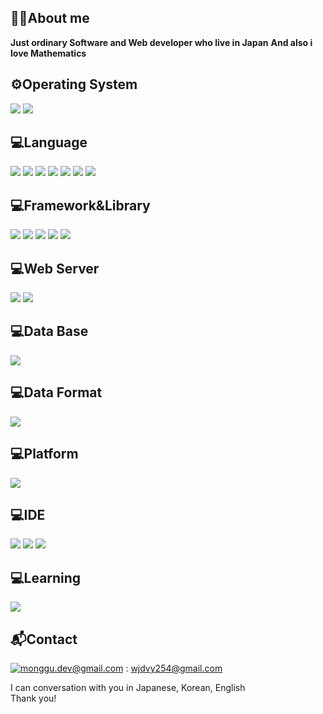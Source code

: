 ## 👨‍💻About me
**Just ordinary Software and Web developer who live in Japan**
**And also i love Mathematics**

## ⚙️Operating System
<div display="flex">
    <img src="https://img.shields.io/badge/windows-0078D4?style=for-the-badge&logo=windows&logoColor=white" />
    <img src="https://img.shields.io/badge/kalilinux-557C94?style=for-the-badge&logo=kalilinux&logoColor=white" />
</div>

## 💻Language
<div display="flex">
    <img src="https://img.shields.io/badge/C-512BD4?style=for-the-badge&logo=c&logoColor=white" />
    <img src="https://img.shields.io/badge/Java-white?style=for-the-badge&logo=java&logoColor=red" />
    <img src="https://img.shields.io/badge/JavaScript-FCC624?style=for-the-badge&logo=javascript&logoColor=black" />
    <img src="https://img.shields.io/badge/lua-2C2D72?style=for-the-badge&logo=lua&logoColor=white" />
    <img src="https://img.shields.io/badge/python-white?style=for-the-badge&logo=python&logoColor=black" />
    <img src="https://img.shields.io/badge/html5-%23E34F26.svg?style=for-the-badge&logo=html5&logoColor=white" />
    <img src="https://img.shields.io/badge/css3-%231572B6.svg?style=for-the-badge&logo=css3&logoColor=white" />
</div>

## 💻Framework&Library
<div display="flex">
    <img src="https://img.shields.io/badge/springboot-6DB33F?style=for-the-badge&logo=springboot&logoColor=white" />
    <img src="https://img.shields.io/badge/spring-6DB33F?style=for-the-badge&logo=spring&logoColor=white" />
    <img src="https://img.shields.io/badge/bootstrap-purple?style=for-the-badge&logo=bootstrap&logoColor=white" />
    <img src="https://img.shields.io/badge/react-2C3840?style=for-the-badge&logo=react&logoColor=64DAFA" />
    <img src="https://img.shields.io/badge/next.js-black?style=for-the-badge&logo=next.js&logoColor=white" />
</div>

## 💻Web Server
<div display="flex">
    <img src="https://img.shields.io/badge/apache-D22128?style=for-the-badge&logo=apache&logoColor=white"">
    <img src="https://img.shields.io/badge/nginx-green?style=for-the-badge&logo=nginx&logoColor=white" />
</div>

## 💻Data Base
<div display="flex">
    <img src="https://img.shields.io/badge/mysql-4479A1?style=for-the-badge&logo=mysql&logoColor=white" />
</div>

## 💻Data Format
<div display="flex">
    <img src="https://img.shields.io/badge/json-black?style=for-the-badge&logo=json&logoColor=white"">
</div>

## 💻Platform
<div display="flex">
    <img src="https://img.shields.io/badge/docker-blue?style=for-the-badge&logo=docker&logoColor=white"">
</div>

## 💻IDE
<div display="flex">
    <img src="https://img.shields.io/badge/Visual%20Studio%20Code-007ACC?style=for-the-badge&logo=visual-studio-code&logoColor=white">
    <img src="https://img.shields.io/badge/Visual%20Studio-8977AD?style=for-the-badge&logo=visual-studio&logoColor=white">
    <img src="https://img.shields.io/badge/eclipse-2C2D72?style=for-the-badge&logo=eclipse&logoColor=white">
</div>

## 💻Learning
<div display="flex">
    <img src="https://img.shields.io/badge/C++-512BD4?style=for-the-badge&logo=cplusplus&logoColor=white" />
</div>

## 📬Contact
[![monggu.dev@gmail.com](https://img.shields.io/badge/Gmail-d14836?style=flat-square&logo=Gmail&logoColor=white&link=mailto:wjdvy254@gmail.com)](mailto:wjdvy254@gmail.com) : wjdvy254@gmail.com 
<div display="flex">
    I can conversation with you in Japanese, Korean, English<br>
    Thank you!
</div>
